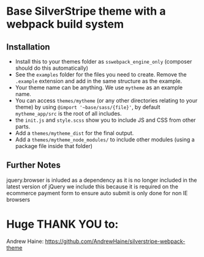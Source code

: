 # Base SilverStripe theme with a webpack build system

## Installation

 - Install this to your themes folder as `sswebpack_engine_only` (composer should do this automatically)
 - See the `examples` folder for the files you need to create. Remove the `.example` extension and add in the same structure as the example.  
 - Your theme name can be anything.  We use `mytheme` as an example name.
 - You can access `themes/mytheme` (or any other directories relating to your theme) by using `@import '~base/sass/{file}'`, by default `mytheme_app/src` is the root of all includes.
 - the `init.js` and `style.scss` show you to include JS and CSS from other parts. 
 - Add a `themes/mytheme_dist` for the final output.
 - Add a `themes/mytheme_node_modules/` to include other modules (using a package file inside that folder)

## Further Notes
jquery.browser is inluded as a dependency as it is no longer included in the latest version of jQuery
we include this because it is required on the ecommerce payment form to ensure auto submit is only done for non IE browsers

# Huge THANK YOU to:

Andrew Haine:
https://github.com/AndrewHaine/silverstripe-webpack-theme
